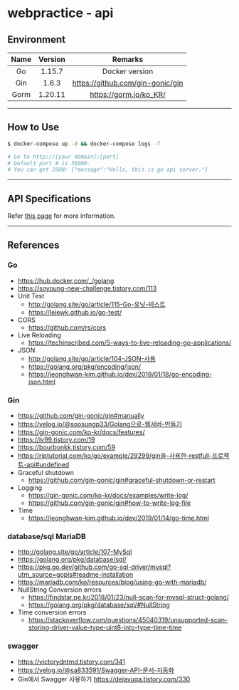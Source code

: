 # webpractice - api

## Environment

| Name | Version |              Remarks               |
| :--: | :-----: | :--------------------------------: |
|  Go  | 1.15.7  |           Docker version           |
| Gin  |  1.6.3  | <https://github.com/gin-gonic/gin> |
| Gorm | 1.20.11 |      <https://gorm.io/ko_KR/>      |

---

## How to Use

```bash
$ docker-compose up -d && docker-compose logs -f

# Go to http://[your domain]:[port]
# Default port # is 35000.
# You can get JSON: {"message":"Hello, this is go api server."}
```

---

## API Specifications

Refer [this page](../API_doc.md) for more information.

---

## References

### Go

- <https://hub.docker.com/_/golang>
- <https://soyoung-new-challenge.tistory.com/113>
- Unit Test
  - <http://golang.site/go/article/115-Go-유닛-테스트>
  - <https://lejewk.github.io/go-test/>
- CORS
  - <https://github.com/rs/cors>
- Live Reloading
  - <https://techinscribed.com/5-ways-to-live-reloading-go-applications/>
- JSON
  - <http://golang.site/go/article/104-JSON-사용>
  - <https://golang.org/pkg/encoding/json/>
  - <https://jeonghwan-kim.github.io/dev/2019/01/18/go-encoding-json.html>

### Gin

- <https://github.com/gin-gonic/gin#manually>
- <https://velog.io/@soosungp33/Golang으로-웹서버-만들기>
- <https://gin-gonic.com/ko-kr/docs/features/>
- <https://lv99.tistory.com/19>
- <https://bourbonkk.tistory.com/59>
- <https://riptutorial.com/ko/go/example/29299/gin을-사용한-restfull-프로젝트-api#undefined>
- Graceful shutdown
  - <https://github.com/gin-gonic/gin#graceful-shutdown-or-restart>
- Logging
  - <https://gin-gonic.com/ko-kr/docs/examples/write-log/>
  - <https://github.com/gin-gonic/gin#how-to-write-log-file>
- Time
  - <https://jeonghwan-kim.github.io/dev/2019/01/14/go-time.html>

### database/sql MariaDB

- <http://golang.site/go/article/107-MySql>
- <https://golang.org/pkg/database/sql/>
- <https://pkg.go.dev/github.com/go-sql-driver/mysql?utm_source=gopls#readme-installation>
- <https://mariadb.com/ko/resources/blog/using-go-with-mariadb/>
- NullString Conversion errors
  - <https://findstar.pe.kr/2018/01/23/null-scan-for-mysql-struct-golang/>
  - <https://golang.org/pkg/database/sql/#NullString>
- Time conversion errors
  - <https://stackoverflow.com/questions/45040319/unsupported-scan-storing-driver-value-type-uint8-into-type-time-time>

### swagger

- <https://victorydntmd.tistory.com/341>
- <https://velog.io/@sa833591/Swagger-API-문서-자동화>
- Gin에서 Swagger 사용하기 <https://dejavuqa.tistory.com/330>
